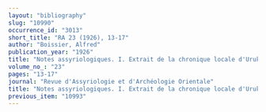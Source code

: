 ```yaml
---
layout: "bibliography"
slug: "10990"
occurrence_id: "3013"
short_title: "RA 23 (1926), 13-17"
author: "Boissier, Alfred"
publication_year: "1926"
title: "Notes assyriologiques. I. Extrait de la chronique locale d'Uruk"
volume_no_: "23"
pages: "13-17"
journal: "Revue d'Assyriologie et d'Archéologie Orientale"
title: "Notes assyriologiques. I. Extrait de la chronique locale d'Uruk"
previous_item: "10993"
---
```

